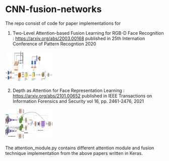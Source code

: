 # CNN-fusion-networks

The repo consist of code for paper implementations for 

1) Two-Level Attention-based Fusion Learning for RGB-D Face Recognition : <https://arxiv.org/abs/2003.00168>
published in 25th Internation Conference of Pattern Recogntion 2020
<img src = "images/full_arch.pdf" title="Two-Level Attention" width="150" height="100" />

2) Depth as Attention for Face Representation Learning : <https://arxiv.org/abs/2101.00652>
published in IEEE Transactions on Information Forensics and Security vol 16, pp. 2461-2476, 2021
<img src = "images/TIFS_arch.pdf" title="Depth as Attention" width="150" height="100" />

The attention_module.py contains different attention module and fusion technique implementation from the above papers written in Keras.
